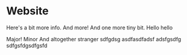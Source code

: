 # Website

Here's a bit more info.
And more! And one more tiny bit. Hello hello

Major! Minor
And altogether stranger
sdfgdsg
asdfasdfadsf
adsfgsdfg
sdfgsfdgsdfgsfd
